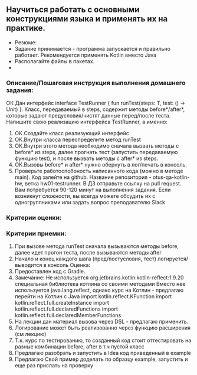 ## Научиться работать с основными конструкциями языка и применять их на практике.
* Резюме:
* Задание принимается - программа запускается и правильно работает.
Рекомендуется применять Kotlin вместо Java
* Располагайте файлы в пакетах.
* 




### Описание/Пошаговая инструкция выполнения домашнего задания:
ОК Дан интерфейс interface TestRunner { fun  runTest(steps: T, test: () -> Unit) }. Класс, передаваемый в steps,
содержит методы before*/after*, которые задают предусловия/чистят данные перед/после теста.
Напишите свою реализацию интерфейса TestRunner, а именно:

1. OK.Создайте класс реализующий интерфейс
2. OK.Внутри класса переопределите метод runTest
3. OK.Внутри этого метода необходимо сначала вызвать методы с before* из steps,
   далее прогнать тест (запустить передаваемую функцию test), и после вызвать методы с after* из steps.
4. OK.Вызовы before* и after* нужно обернуть в лог/печать в консоль.
5. Проверьте работоспобоность написанного кода (можно в методе main).
   Код залейте на github. Название репозитория - otus-qa-kotlin-hw, ветка hw01-testrunner.
   В ДЗ отправьте ссылку на pull request.
   Вам потребуется 90-120 минут на выполнения задания.
   Если возникнут сложности, вы всегда можете обсудить их с одногруппниками или задать вопрос преподавателю Slack

### Критерии оценки:
### Критерии приемки:

1. При вызове метода runTest сначала вызываются методы before, далее идет прогон теста, после вызываются методы after
2. Начало и конец каждого шага (пред/постусловия, тест) логируется/выводится в консоль
Оценка:
1. Предоставлен код с Gradle.
2. Замечание: Не используется org.jetbrains.kotlin:kotlin-reflect:1.9.20 специальная библиотека котлина со своими методами
   Вместо нее используется java.lang.reflect, однако курс на Котлин - предлагаю перейти на Котлин с Java
   import kotlin.reflect.KFunction
   import kotlin.reflect.full.createInstance
   import kotlin.reflect.full.declaredFunctions
   import kotlin.reflect.full.declaredMemberFunctions
3. На лекции дан материал вызова через DSL - предлагаю применить.
4. Логирование может быть реализованно через функцию расширения (см лекцию)
5. Т.к. курс по тестированию, то созданный код стоит оттестировать на разные комбинации before, after в т.ч пустой класс
6. Предлагаю разобрать и запустить в Idea код приведенный в example
7. Предлагаю Свой пример доделать по образцу example, запустить и еще раз прислать на проверку

